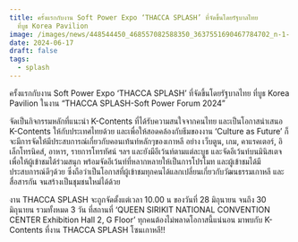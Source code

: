 ```yaml
---
title: ครั้งแรกกับงาน Soft Power Expo ‘THACCA SPLASH’ ที่จัดขึ้นโดยรัฐบาลไทย
  ที่บูธ Korea Pavilion
image: /images/news/448544450_468557082588350_3637551690467784702_n-1-.jpg
date: 2024-06-17
draft: false
tags:
  - splash
---
```

ครั้งแรกกับงาน Soft Power Expo ‘THACCA SPLASH’ ที่จัดขึ้นโดยรัฐบาลไทย
ที่บูธ Korea Pavilion ในงาน “THACCA SPLASH-Soft Power Forum 2024”

จัดเป็นกิจกรรมหลักที่แนะนำ K-Contents ที่ได้รับความสนใจจากคนไทย และเป็นโอกาสนำเสนอ K-Contents ให้กับประเทศไทยด้วย และเพื่อให้สอดคล้องกับธีมของงาน ‘Culture as Future’ ก็จะมีการจัดให้มีประสบการณ์เกี่ยวกับคอนเท้นท์หลักๆของเกาหลี อย่าง เว็บตูน, เกม, คาแรคเตอร์, อิเล็กโทรนิคส์, อาหาร, รายการโทรทัศน์ ฯลฯ และยังมีอีเว้นท์ตามแต่ละบูธ และจัดอีเว้นท์บนมินิสเตจ เพื่อให้ผู้เข้าชมได้ร่วมสนุก พร้อมจัดอีเว้นท์ที่หลากหลายให้เป็นการโปรโมท และผู้เข้าชมได้มีประสบการณ์ดีๆด้วย ซึ่งถือว่าเป็นโอกาสที่ผู้เข้าชมทุกคนได้แลกเปลี่ยนเกี่ยวกับวัฒนธรรมเกาหลี และสื่อสารกัน จนสร้างเป็นชุมชนใหม่ได้ด้วย

งาน THACCA SPLASH จะถูกจัดตั้งแต่เวลา 10.00 น ของวันที่ 28 มิถุนายน จนถึง 30 มิถุนายน รวมทั้งหมด 3 วัน ที่สถานที่ ‘QUEEN SIRIKIT NATIONAL CONVENTION CENTER Exhibition Hall 2, G Floor’
ทุกคนต้องไม่พลาดโอกาสนี้แน่นอน มาพบกับ K-Contents ที่งาน THACCA SPLASH โซนเกาหลี!!
